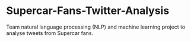 # Supercar-Fans-Twitter-Analysis
Team natural language processing (NLP) and machine learning project to analyse tweets from Supercar fans.
